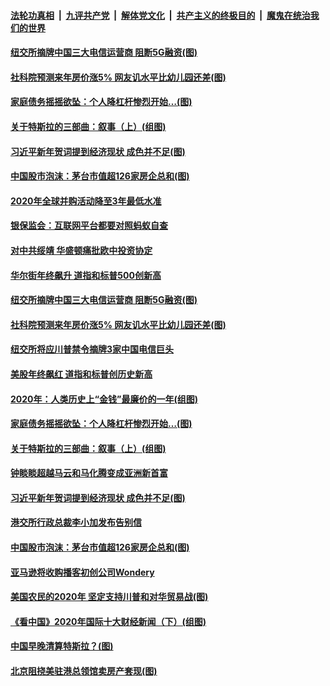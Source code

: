 

####  [法轮功真相](../../../../basic/blob/master/README.md?t=01020031) &nbsp;|&nbsp; [九评共产党](../../../../9ping.md/blob/master/README.md?t=01020031) &nbsp;|&nbsp; [解体党文化](../../../../jtdwh.md/blob/master/README.md?t=01020031)  &nbsp;|&nbsp; [共产主义的终极目的](../../../../gczydzjmd.md/blob/master/README.md?t=01020031) &nbsp;|&nbsp; [魔鬼在统治我们的世界](../../../../mgztzwmdsj.md/blob/master/README.md?t=01020031) 

#### [纽交所摘牌中国三大电信运营商 阻断5G融资(图)](../pages/p5/957756.md?t=01020031) 

#### [社科院预测来年房价涨5% 网友讥水平比幼儿园还差(图)](../pages/p5/957724.md?t=01020031) 

#### [家庭债务摇摇欲坠：个人降杠杆惨烈开始…(图)](../pages/p5/957708.md?t=01020031) 

#### [关于特斯拉的三部曲：叙事（上）(组图)](../pages/p5/957705.md?t=01020031) 

#### [习近平新年贺词提到经济现状 成色并不足(图)](../pages/p5/957687.md?t=01020031) 

#### [中国股市泡沫：茅台市值超126家房企总和(图)](../pages/p5/957661.md?t=01020031) 

#### [2020年全球并购活动降至3年最低水准](../pages/p5/957772.md?t=01020031) 

#### [银保监会：互联网平台都要对照蚂蚁自查](../pages/p5/957769.md?t=01020031) 

#### [对中共绥靖 华盛顿痛批欧中投资协定](../pages/p5/957758.md?t=01020031) 

#### [华尔街年终飙升 道指和标普500创新高](../pages/p5/957757.md?t=01020031) 

#### [纽交所摘牌中国三大电信运营商 阻断5G融资(图)](../pages/p5/957756.md?t=01020031) 

#### [社科院预测来年房价涨5% 网友讥水平比幼儿园还差(图)](../pages/p5/957724.md?t=01020031) 

#### [纽交所将应川普禁令摘牌3家中国电信巨头](../pages/p5/957735.md?t=01020031) 

#### [美股年终飙红 道指和标普创历史新高](../pages/p5/957732.md?t=01020031) 

#### [2020年：人类历史上“金钱”最廉价的一年(组图)](../pages/p5/957692.md?t=01020031) 

#### [家庭债务摇摇欲坠：个人降杠杆惨烈开始…(图)](../pages/p5/957708.md?t=01020031) 

#### [关于特斯拉的三部曲：叙事（上）(组图)](../pages/p5/957705.md?t=01020031) 

#### [钟睒睒超越马云和马化腾变成亚洲新首富](../pages/p5/957688.md?t=01020031) 

#### [习近平新年贺词提到经济现状 成色并不足(图)](../pages/p5/957687.md?t=01020031) 

#### [港交所行政总裁李小加发布告别信](../pages/p5/957665.md?t=01020031) 

#### [中国股市泡沫：茅台市值超126家房企总和(图)](../pages/p5/957661.md?t=01020031) 

#### [亚马逊将收购播客初创公司Wondery](../pages/p5/957647.md?t=01020031) 

#### [美国农民的2020年 坚定支持川普和对华贸易战(图)](../pages/p5/957646.md?t=01020031) 

#### [《看中国》2020年国际十大财经新闻（下）(组图)](../pages/p5/957607.md?t=01020031) 

#### [中国早晚清算特斯拉？(图)](../pages/p5/957621.md?t=01020031) 

#### [北京阻挠美驻港总领馆卖房产套现(图)](../pages/p5/957602.md?t=01020031) 

